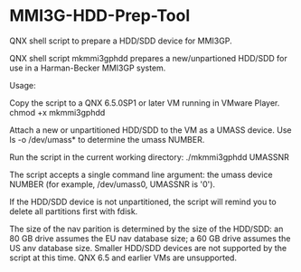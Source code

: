 # MMI3G-HDD-Prep-Tool
QNX shell script to prepare a HDD/SDD device for MMI3GP.

QNX shell script mkmmi3gphdd prepares a new/unpartioned HDD/SDD for use in a Harman-Becker MMI3GP system.

Usage:

Copy the script to a QNX 6.5.0SP1 or later VM running in VMware Player.  chmod +x mkmmi3gphdd

Attach a new or unpartitioned HDD/SDD to the VM as a UMASS device.  Use ls -o /dev/umass* to determine the umass NUMBER.

Run the script in the current working directory: ./mkmmi3gphdd UMASSNR

The script accepts a single command line argument: the umass device NUMBER (for example, /dev/umass0, UMASSNR is '0').

If the HDD/SDD device is not unpartitioned, the script will remind you to delete all partitions first with fdisk.

The size of the nav parition is determined by the size of the HDD/SDD: an 80 GB drive assumes the EU nav database size; a 60 GB drive assumes the US anv database size.  Smaller HDD/SDD devices are not supported by the script at this time.  QNX 6.5 and earlier VMs are unsupported.
